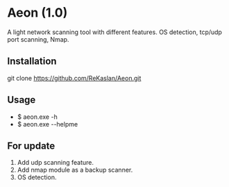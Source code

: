 # Aeon (1.0)
A light network scanning tool with different features. OS detection, tcp/udp port scanning, Nmap.

## Installation
git clone https://github.com/ReKaslan/Aeon.git

## Usage
* $ aeon.exe -h 
* $ aeon.exe --helpme

## For update
1. Add udp scanning feature.
2. Add nmap module as a backup scanner.
3. OS detection.

